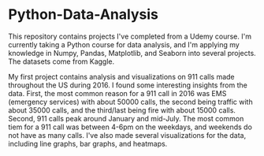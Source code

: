 # Python-Data-Analysis

This repository contains projects I've completed from a Udemy course. I'm currently taking a Python course for data analysis, and I'm applying my knowledge in Numpy, Pandas, Matplotlib, and Seaborn into several projects. The datasets come from Kaggle. 

My first project contains analysis and visualizations on 911 calls made throughout the US during 2016. I found some interesting insights from the data. First, the most common reason for a 911 call in 2016 was EMS (emergency services) with about 50000 calls, the second being traffic with about 35000 calls, and the third/last being fire with about 15000 calls. Second, 911 calls peak around January and mid-July. The most common tiem for a 911 call was between 4-6pm on the weekdays, and weekends do not have as many calls. I've also made several visualizations for the data, including line graphs, bar graphs, and heatmaps.
